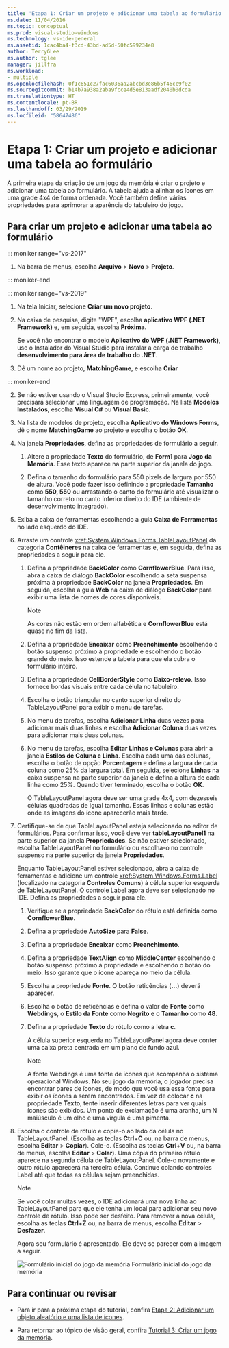 ```yaml
---
title: 'Etapa 1: Criar um projeto e adicionar uma tabela ao formulário'
ms.date: 11/04/2016
ms.topic: conceptual
ms.prod: visual-studio-windows
ms.technology: vs-ide-general
ms.assetid: 1cac4ba4-f3cd-43bd-ad5d-50fc599234e8
author: TerryGLee
ms.author: tglee
manager: jillfra
ms.workload:
- multiple
ms.openlocfilehash: 0f1c651c27fac6036aa2abcbd3e86b5f46cc9f02
ms.sourcegitcommit: b14b7a938a2aba9fcce4d5e813aadf2040b0dcda
ms.translationtype: HT
ms.contentlocale: pt-BR
ms.lasthandoff: 03/29/2019
ms.locfileid: "58647486"
---
```

# <a name="step-1-create-a-project-and-add-a-table-to-your-form"></a>Etapa 1: Criar um projeto e adicionar uma tabela ao formulário

A primeira etapa da criação de um jogo da memória é criar o projeto e adicionar uma tabela ao formulário. A tabela ajuda a alinhar os ícones em uma grade 4x4 de forma ordenada. Você também define várias propriedades para aprimorar a aparência do tabuleiro do jogo.

## <a name="to-create-a-project-and-add-a-table-to-your-form"></a>Para criar um projeto e adicionar uma tabela ao formulário

::: moniker range="vs-2017"

1. Na barra de menus, escolha **Arquivo** > **Novo** > **Projeto**.

::: moniker-end

::: moniker range="vs-2019"

1. Na tela Iniciar, selecione **Criar um novo projeto**.

1. Na caixa de pesquisa, digite "WPF", escolha **aplicativo WPF (.NET Framework)** e, em seguida, escolha **Próxima**.

   Se você não encontrar o modelo **Aplicativo do WPF (.NET Framework)**, use o Instalador do Visual Studio para instalar a carga de trabalho **desenvolvimento para área de trabalho do .NET**.

1. Dê um nome ao projeto, **MatchingGame**, e escolha **Criar**

::: moniker-end

2. Se não estiver usando o Visual Studio Express, primeiramente, você precisará selecionar uma linguagem de programação. Na lista **Modelos Instalados**, escolha **Visual C#** ou **Visual Basic**.

3. Na lista de modelos de projeto, escolha **Aplicativo do Windows Forms**, dê o nome **MatchingGame** ao projeto e escolha o botão **OK**.

4. Na janela **Propriedades**, defina as propriedades de formulário a seguir.

   1.  Altere a propriedade **Texto** do formulário, de **Form1** para **Jogo da Memória**. Esse texto aparece na parte superior da janela do jogo.

   2.  Defina o tamanho do formulário para 550 pixels de largura por 550 de altura. Você pode fazer isso definindo a propriedade **Tamanho** como **550, 550** ou arrastando o canto do formulário até visualizar o tamanho correto no canto inferior direito do IDE (ambiente de desenvolvimento integrado).

5. Exiba a caixa de ferramentas escolhendo a guia **Caixa de Ferramentas** no lado esquerdo do IDE.

6. Arraste um controle <xref:System.Windows.Forms.TableLayoutPanel> da categoria **Contêineres** na caixa de ferramentas e, em seguida, defina as propriedades a seguir para ele.

   1. Defina a propriedade **BackColor** como **CornflowerBlue**. Para isso, abra a caixa de diálogo **BackColor** escolhendo a seta suspensa próxima à propriedade **BackColor** na janela **Propriedades**.  Em seguida, escolha a guia **Web** na caixa de diálogo **BackColor** para exibir uma lista de nomes de cores disponíveis.

      > [!NOTE]
      > As cores não estão em ordem alfabética e **CornflowerBlue** está quase no fim da lista.

   2. Defina a propriedade **Encaixar** como **Preenchimento** escolhendo o botão suspenso próximo à propriedade e escolhendo o botão grande do meio. Isso estende a tabela para que ela cubra o formulário inteiro.

   3. Defina a propriedade **CellBorderStyle** como **Baixo-relevo**. Isso fornece bordas visuais entre cada célula no tabuleiro.

   4. Escolha o botão triangular no canto superior direito do TableLayoutPanel para exibir o menu de tarefas.

   5. No menu de tarefas, escolha **Adicionar Linha** duas vezes para adicionar mais duas linhas e escolha **Adicionar Coluna** duas vezes para adicionar mais duas colunas.

   6. No menu de tarefas, escolha **Editar Linhas e Colunas** para abrir a janela **Estilos de Coluna e Linha**. Escolha cada uma das colunas, escolha o botão de opção **Porcentagem** e defina a largura de cada coluna como 25% da largura total. Em seguida, selecione **Linhas** na caixa suspensa na parte superior da janela e defina a altura de cada linha como 25%. Quando tiver terminado, escolha o botão **OK**.

      O TableLayoutPanel agora deve ser uma grade 4x4, com dezesseis células quadradas de igual tamanho. Essas linhas e colunas estão onde as imagens do ícone aparecerão mais tarde.

7. Certifique-se de que TableLayoutPanel esteja selecionado no editor de formulários. Para confirmar isso, você deve ver **tableLayoutPanel1** na parte superior da janela **Propriedades**. Se não estiver selecionado, escolha TableLayoutPanel no formulário ou escolha-o no controle suspenso na parte superior da janela **Propriedades**.

    Enquanto TableLayoutPanel estiver selecionado, abra a caixa de ferramentas e adicione um controle <xref:System.Windows.Forms.Label> (localizado na categoria **Controles Comuns**) à célula superior esquerda de TableLayoutPanel. O controle Label agora deve ser selecionado no IDE. Defina as propriedades a seguir para ele.

   1.  Verifique se a propriedade **BackColor** do rótulo está definida como **CornflowerBlue**.

   2.  Defina a propriedade **AutoSize** para **False**.

   3.  Defina a propriedade **Encaixar** como **Preenchimento**.

   4.  Defina a propriedade **TextAlign** como **MiddleCenter** escolhendo o botão suspenso próximo à propriedade e escolhendo o botão do meio. Isso garante que o ícone apareça no meio da célula.

   5.  Escolha a propriedade **Fonte**. O botão reticências (**...**) deverá aparecer.

   6.  Escolha o botão de reticências e defina o valor de **Fonte** como **Webdings**, o **Estilo da Fonte** como **Negrito** e o **Tamanho** como **48**.

   7.  Defina a propriedade **Texto** do rótulo como a letra **c**.

        A célula superior esquerda no TableLayoutPanel agora deve conter uma caixa preta centrada em um plano de fundo azul.

       > [!NOTE]
       > A fonte Webdings é uma fonte de ícones que acompanha o sistema operacional Windows. No seu jogo da memória, o jogador precisa encontrar pares de ícones, de modo que você usa essa fonte para exibir os ícones a serem encontrados. Em vez de colocar **c** na propriedade **Texto**, tente inserir diferentes letras para ver quais ícones são exibidos. Um ponto de exclamação é uma aranha, um N maiúsculo é um olho e uma vírgula é uma pimenta.

8. Escolha o controle de rótulo e copie-o ao lado da célula no TableLayoutPanel. (Escolha as teclas **Ctrl**+**C** ou, na barra de menus, escolha **Editar** > **Copiar**). Cole-o. (Escolha as teclas **Ctrl**+**V** ou, na barra de menus, escolha **Editar** > **Colar**). Uma cópia do primeiro rótulo aparece na segunda célula de TableLayoutPanel. Cole-o novamente e outro rótulo aparecerá na terceira célula. Continue colando controles Label até que todas as células sejam preenchidas.

   > [!NOTE]
   > Se você colar muitas vezes, o IDE adicionará uma nova linha ao TableLayoutPanel para que ele tenha um local para adicionar seu novo controle de rótulo. Isso pode ser desfeito. Para remover a nova célula, escolha as teclas **Ctrl**+**Z** ou, na barra de menus, escolha **Editar** > **Desfazer**.

    Agora seu formulário é apresentado. Ele deve se parecer com a imagem a seguir.

    ![Formulário inicial do jogo da memória](../ide/media/express_tut4step1.png) Formulário inicial do jogo da memória

## <a name="to-continue-or-review"></a>Para continuar ou revisar

-   Para ir para a próxima etapa do tutorial, confira [Etapa 2: Adicionar um objeto aleatório e uma lista de ícones](../ide/step-2-add-a-random-object-and-a-list-of-icons.md).

-   Para retornar ao tópico de visão geral, confira [Tutorial 3: Criar um jogo da memória](../ide/tutorial-3-create-a-matching-game.md).
